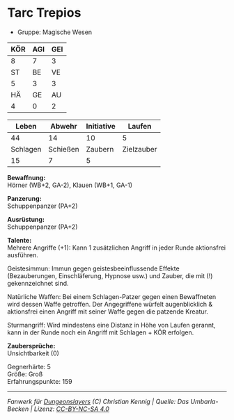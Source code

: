 # Tarc Trepios  
- Gruppe: Magische Wesen  

| KÖR | AGI | GEI |  
| --- | --- | --- |  
| 8   | 7   | 3   |
| ST  | BE  | VE  |  
| 5   | 3   | 3   |
| HÄ  | GE  | AU  |  
| 4   | 0   | 2   |


| Leben    | Abwehr   | Initiative | Laufen     |
| -------- | -------- | ---------- | ---------- |
| 44       | 14       | 10         | 5          |
| Schlagen | Schießen | Zaubern    | Zielzauber |
| 15       | 7        | 5          |            |

**Bewaffnung:**  
Hörner (WB+2, GA-2), Klauen (WB+1, GA-1)

**Panzerung:**  
Schuppenpanzer (PA+2)

**Ausrüstung:**  
Schuppenpanzer (PA+2)

**Talente:**  
Mehrere Angriffe (+1): Kann 1 zusätzlichen Angriff in jeder Runde aktionsfrei ausführen. 

Geistesimmun: Immun gegen geistesbeeinflussende Effekte (Bezauberungen, Einschläferung, Hypnose usw.) und Zauber, die mit (!) gekennzeichnet sind. 

Natürliche Waffen: Bei einem Schlagen-Patzer gegen einen Bewaffneten wird dessen Waffe getroffen. Der Angegriffene würfelt augenblicklich & aktionsfrei einen Angriff mit seiner Waffe gegen die patzende Kreatur. 

Sturmangriff: Wird mindestens eine Distanz in Höhe von Laufen gerannt, kann in der Runde noch ein Angriff mit Schlagen + KÖR erfolgen. 


**Zaubersprüche:**  
Unsichtbarkeit (0)

Gegnerhärte: 5  
Größe: Groß  
Erfahrungspunkte: 159  



___
*Fanwerk für [Dungeonslayers](https://www.dungeonslayers.net/) (C) Christian Kennig | Quelle: Das Umbarla-Becken | Lizenz: [CC-BY-NC-SA 4.0](https://creativecommons.org/licenses/by-nc-sa/4.0/deed.de)*